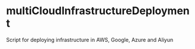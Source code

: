 # multiCloudInfrastructureDeployment
Script for deploying infrastructure in AWS, Google, Azure and Aliyun
